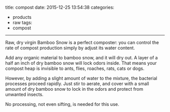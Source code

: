 title: compost
date: 2015-12-25 13:54:38
categories:
 - products
 - raw
tags:
 - compost
---
Raw, dry virgin Bamboo Snow is a perfect composter: you can control the rate of compost production simply by adjust its water content.

Add any organic material to bamboo snow, and it will dry out.  A layer of a half an inch of dry bamboo snow will lock odors inside.  That means your compost heap is invisible to ants, flies, roaches, rats, cats or dogs.

However, by adding a slight amount of water to the mixture, the bacterial processes proceed rapidly.  Just stir to aerate, and cover with a small amount of dry bamboo snow to lock in the odors and protect from unwanted insects.

No processing, not even sifting, is needed for this use.

